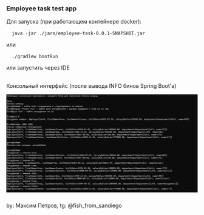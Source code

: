 ### Employee task test app

Для запуска (при работающем контейнере docker):

```shell
  java -jar ./jars/employee-task-0.0.1-SNAPSHOT.jar 
  ```
или
```shell
  ./gradlew bootRun
  ```

или запустить через IDE

<br>
Консольный интерфейс (после вывода INFO бинов Spring Boot'а)

![](img/01.png)

###

by: Максим Петров, tg: @fish_from_sandiego
